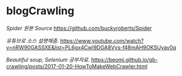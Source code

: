 # blogCrawling

*Spider 원본 Source*
<https://github.com/buckyroberts/Spider>

*유튜브로 소스 설명해줌.*
<https://www.youtube.com/watch?v=nRW90GASSXE&list=PL6gx4Cwl9DGA8Vys-f48mAH9OKSUyav0q>

*Beautiful soup, Selenium 공부자료.*
<https://beomi.github.io/gb-crawling/posts/2017-01-20-HowToMakeWebCrawler.html>
